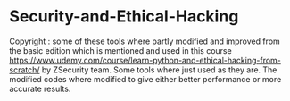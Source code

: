 # Security-and-Ethical-Hacking
Copyright : some of these tools where partly modified and improved from the basic edition which is mentioned and used in this course https://www.udemy.com/course/learn-python-and-ethical-hacking-from-scratch/ by ZSecurity team.
Some tools where just used as they are.
The modified codes where modified to give either better performance or more accurate results.
